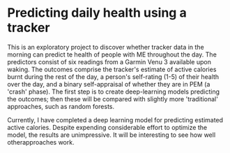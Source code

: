 # Predicting daily health using a tracker
This is an exploratory project to discover whether tracker data in the morning can predict te health of people with ME throughout the day. The predictors consist of six readings from a Garmin Venu 3 available upon waking. The outcomes comprise the tracker's estimate of active calories burnt during the rest of the day, a person's self-rating (1-5) of their health over the day, and a binary self-appraisal of whether they are in PEM (a 'crash' phase). The first step is to create deep-learning models predicting the outcomes; then these will be compared with slightly more 'traditional' approaches, such as random forests.

Currently, I have completed a deep learning model for predicting estimated active calories. Despite expending considerable effort to optimize the model, the results are unimpressive. It will be interesting to see how well otherapproaches work.
